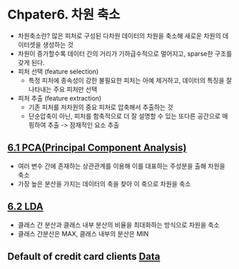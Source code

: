 # Chpater6. 차원 축소  
- 차원축소란? 많은 피처로 구성된 다차원 데이터의 차원을 축소해 새로운 차원의 데이터셋을 생성하는 것
- 차원이 증가할수록 데이터 간의 거리가 기하급수적으로 멀어지고, sparse한 구조를 갖게 된다.
- 피처 선택 (feature selection)
  - 특정 피처에 종속성이 강한 불필요한 피처는 아예 제거하고, 데이터의 특징을 잘 나타내는 주요 피처만 선택
- 피처 추출 (feature extraction)
  - 기존 피처를 저차원의 중요 피처로 압축해서 추출하는 것
  - 단순압축이 아닌, 피처를 함축적으로 더 잘 설명할 수 있는 또다른 공간으로 매핑하여 추출 -> 잠재적인 요소 추출 
  
## [6.1 PCA(Principal Component Analysis)]()
- 여러 변수 간에 존재하는 상관관계를 이용해 이를 대표하는 주성분을 출해 차원을 축소
- 가장 높은 분산을 가지는 데이터의 축을 찾아 이 축으로 차원을 축소

## [6.2 LDA](https://github.com/sohyuniii/Machine-learning/blob/master/6%EC%9E%A5_%EC%B0%A8%EC%9B%90%EC%B6%95%EC%86%8C/6.2%20LDA(Linear%20Discriminant%20Analysis).ipynb)
- 클래스 간 분산과 클래스 내부 분산의 비율을 최대화하는 방식으로 차원을 축소
- 클래스 간분산은 MAX, 클래스 내부의 분산은 MIN

## Default of credit card clients [Data](https://archive.ics.uci.edu/ml/datasets/default+of+credit+card+clients)
